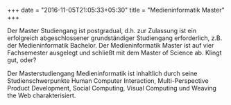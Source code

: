+++
date = "2016-11-05T21:05:33+05:30"
title = "Medieninformatik Master"
+++

Der Master Studiengang ist postgradual, d.h. zur Zulassung ist ein erfolgreich abgeschlossener grundständiger Studiengang erforderlich, z.B. der Medieninformatik Bachelor. Der Medieninformatik Master ist auf vier Fachsemester ausgelegt und schließt mit dem Master of Science ab. Klingt gut, oder?

Der Masterstudiengang Medieninformatik ist inhaltlich durch seine Studienschwerpunkte Human Computer Interaction,  Multi-Perspective Product Development, Social Computing, Visual Computing und Weaving the Web charakterisiert. 

<!--more-->




